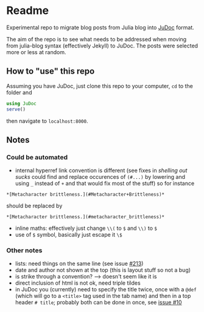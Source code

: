 # Readme

Experimental repo to migrate blog posts from Julia blog into [JuDoc](https://github.com/tlienart/JuDoc.jl) format.

The aim of the repo is to see what needs to be addressed when moving from julia-blog syntax (effectively Jekyll) to JuDoc.
The posts were selected more or less at random.

## How to "use" this repo

Assuming you have JuDoc, just clone this repo to your computer, `cd` to the folder and

```julia
using JuDoc
serve()
```

then navigate to `localhost:8000`.

## Notes

### Could be automated

* internal hyperref link convention is different (see fixes in _shelling out sucks_ could find and replace occurences of `(#...)` by lowering and using `_` instead of `+` and that would fix most of the stuff) so for instance

`*[Metacharacter brittleness.](#Metacharacter+Brittleness)*`

should be replaced by

`*[Metacharacter brittleness.](#metacharacter_brittleness)*`

* inline maths: effectively just change `\\(` to `$`  and `\\)` to `$`
* use of `$` symbol, basically just escape it `\$`

### Other notes

* lists: need things on the same line (see issue [#213](https://github.com/tlienart/JuDoc.jl/issues/213))
* date and author not shown at the top (this is layout stuff so not a bug)
* is strike through a convention? --> doesn't seem like it is
* direct inclusion of html is not ok, need triple tildes
* in JuDoc you (currently) need to specify the title twice, once with a `@def` (which will go to a `<title>` tag used in the tab name) and then in a top header `# title`; probably both can be done in once, see [issue #10](https://github.com/tlienart/JuDoc.jl/issues/10)
